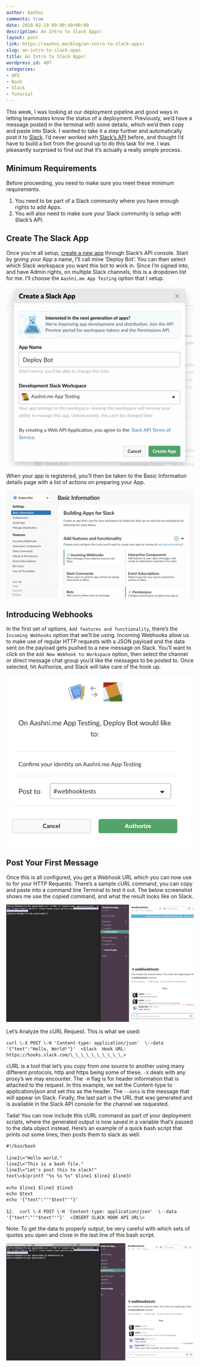 ```yaml
---
author: Aashni
comments: true
date: 2018-02-19 09:00:49+00:00
description: An Intro to Slack Apps!
layout: post
link: https://aashni.me/blog/an-intro-to-slack-apps/
slug: an-intro-to-slack-apps
title: An Intro to Slack Apps!
wordpress_id: 407
categories:
- API
- Bash
- Slack
- Tutorial
---
```


This week, I was looking at our deployment pipeline and good ways in letting teammates know the status of a deployment. Previously, we’d have a message posted in the terminal with some details, which we’d then copy and paste into Slack. I wanted to take it a step further and automatically post it to [Slack](https://slack.com/). I’d never worked with [Slack’s API](https://api.slack.com) before, and thought I’d have to build a bot from the ground up to do this task for me. I was pleasantly surprised to find out that it’s actually a really simple process.

Minimum Requirements
--------------------

Before proceeding, you need to make sure you meet these minimum requirements.
1. You need to be part of a Slack community where you have enough rights to add Apps.
2. You will also need to make sure your Slack community is setup with Slack’s API.

Create The Slack App
--------------------

Once you’re all setup, [create a new app](https://api.slack.com/apps?new_app=1) through Slack’s API console. Start by giving your App a name, I’ll call mine ‘Deploy Bot’. You can then select which Slack workspace you want this bot to work in. Since I’m signed into, and have Admin rights, on multiple Slack channels, this is a dropdown list for me. I’ll choose the `Aashni.me App Testing` option that I setup.

[![](./Screen-Shot-2018-02-18-at-11.29.18-PM.png)](./Screen-Shot-2018-02-18-at-11.29.18-PM.png)

When your app is registered, you’ll then be taken to the Basic Information details page with a list of actions on preparing your App.

[![](./Screen-Shot-2018-02-18-at-11.30.16-PM.png)](./Screen-Shot-2018-02-18-at-11.30.16-PM.png)

Introducing Webhooks
--------------------

In the first set of options, `Add features and functionality`, there’s the `Incoming Webhooks` option that we’ll be using. Incoming Webhooks allow us to make use of regular HTTP requests with a JSON payload and the data sent on the payload gets pushed to a new message on Slack. You’ll want to click on the `Add New Webhook to Workspace` option, then select the channel or direct message chat group you’d like the messages to be posted to. Once selected, hit Authorize, and Slack will take care of the hook up.

[![](./Screen-Shot-2018-02-19-at-2.39.33-AM.png)](./Screen-Shot-2018-02-19-at-2.39.33-AM.png)

Post Your First Message
-----------------------

Once this is all configured, you get a Webhook URL which you can now use to for your HTTP Requests. There’s a sample cURL command, you can copy and paste into a command line Terminal to test it out. The below screenshot shows me use the copied command, and what the result looks like on Slack.

[![](./Screen-Shot-2018-02-19-at-2.45.05-AM.png)](./Screen-Shot-2018-02-19-at-2.45.05-AM.png)

Let’s Analyze the cURL Request. This is what we used:

```
curl \-X POST \-H 'Content-type: application/json'  \--data '{"text":"Hello, World!"}'  <Slack  Hook URL: https://hooks.slack.com/\_\_\_\_\_\_\_\_\_\_>
```

cURL is a tool that let’s you copy from one source to another using many different protocols, http and https being some of these. `-X` deals with any proxy’s we may encounter. The `-H` flag is for header information that is attached to the request. In this example, we set the Content-type to application/json and set this as the header. The `--data` is the message that will appear on Slack. Finally, the last part is the URL that was generated and is available in the Slack API console for the channel we requested.

Tada! You can now include this cURL command as part of your deployment scripts, where the generated output is now saved in a variable that’s passed to the data object instead. Here’s an example of a quick bash script that prints out some lines, then posts them to slack as well.

```
#!/bin/bash

line1\="Hello world."
line2\="This is a bash file."
line3\="Let's post this to slack!"
text\=$(printf "%s %s %s" $line1 $line2 $line3)

echo $line1 $line2 $line3
echo $text
echo '{"text":"'"$text"'"}'

12.  curl \-X POST \-H 'Content-type: application/json'  \--data '{"text":"'"$text"'"}'  <INSERT SLACK HOOK API URL\>
```

Note: To get the data to properly output, be very careful with which sets of quotes you open and close in the last line of this bash script.

[![](./Screen-Shot-2018-02-19-at-3.27.14-AM.png)](./Screen-Shot-2018-02-19-at-3.27.14-AM.png)